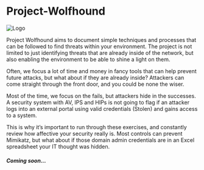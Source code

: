# Project-Wolfhound
![Logo](https://ctrla1tdel.files.wordpress.com/2020/04/cropped-bigbanner-3.png)

Project Wolfhound aims to document simple techniques and processes that can be followed to find threats within your environment. 
The project is not limited to just identifying threats that are already inside of the network, but also enabling the environment to be able to shine a light on them. 

Often, we focus a lot of time and money in fancy tools that can help prevent future attacks, but what about if they are already inside? 
Attackers can come straight through the front door, and you could be none the wiser. 

Most of the time, we focus on the fails, but attackers hide in the successes. A security system with AV, IPS and HIPs is not going to flag if an attacker logs into an external portal using valid credentials (Stolen) and gains access to a system. 

This is why it’s important to run through these exercises, and constantly review how affective your security really is. Most controls can prevent Mimikatz, but what about if those domain admin credentials are in an Excel spreadsheet your IT thought was hidden. 

##### Coming soon...

